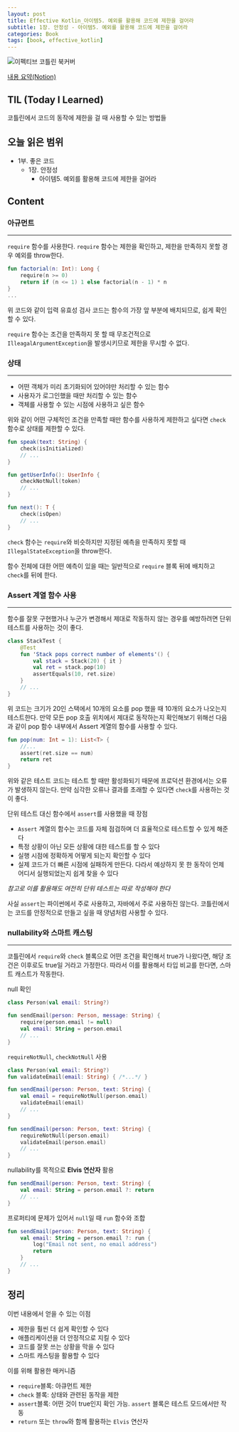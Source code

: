 ```yaml
---
layout: post
title: Effective Kotlin_아이템5. 예외를 활용해 코드에 제한을 걸어라
subtitle: 1장. 안정성 - 아이템5. 예외를 활용해 코드에 제한을 걸어라
categories: Book
tags: [book, effective_kotlin]
---
```


![이펙티브 코틀린 북커버](/assets/images/EffectiveKotlinCover.png)

[내용 요약(Notion)][notion]

## TIL (Today I Learned)
코틀린에서 코드의 동작에 제한을 걸 때 사용할 수 있는 방법들


## 오늘 읽은 범위
- 1부. 좋은 코드
  - 1장. 안정성
    - 아이템5. 예외를 활용해 코드에 제한을 걸어라

## Content
### 아규먼트
---

`require` 함수를 사용한다. `require` 함수는 제한을 확인하고, 제한을 만족하지 못할 경우 예외를 throw한다.

```kotlin
fun factorial(n: Int): Long {
	require(n >= 0)
	return if (n <= 1) 1 else factorial(n - 1) * n
}
...
```

위 코드와 같이 입력 유효성 검사 코드는 함수의 가장 앞 부분에 배치되므로, 쉽게 확인할 수 있다.

`require` 함수는 조건을 만족하지 못 할 때 무조건적으로 `IlleagalArgumentException`을 발생시키므로 제한을 무시할 수 없다.

### 상태
---

- 어떤 객체가 미리 초기화되어 있어야만 처리할 수 있는 함수
- 사용자가 로그인했을 때만 처리할 수 있는 함수
- 객체를 사용할 수 있는 시점에 사용하고 싶은 함수

위와 같이 어떤 구체적인 조건을 만족할 때만 함수를 사용하게 제한하고 싶다면 `check` 함수로 상태를 제한할 수 있다.

```kotlin
fun speak(text: String) {
	check(isInitialized)
	// ...
}

fun getUserInfo(): UserInfo {
	checkNotNull(token)
	// ...
}

fun next(): T {
	check(isOpen)
	// ...
}
```

`check` 함수는 `require`와 비슷하지만 지정된 예측을 만족하지 못할 때 `IllegalStateException`을 throw한다.

함수 전체에 대한 어떤 예측이 있을 때는 일반적으로 `require` 블록 뒤에 배치하고 `check`를 뒤에 한다.

### Assert 계열 함수 사용
---

함수를 잘못 구현했거나 누군가 변경해서 제대로 작동하지 않는 경우를 예방하려면 단위 테스트를 사용하는 것이 좋다.

```kotlin
class StackTest {
	@Test
	fun 'Stack pops correct number of elements'() {
		val stack = Stack(20) { it }
		val ret = stack.pop(10)
		assertEquals(10, ret.size)
	}
	// ...
}
```

위 코드는 크기가 20인 스택에서 10개의 요소를 pop 했을 때 10개의 요소가 나오는지 테스트한다. 만약 모든 pop 호출 위치에서 제대로 동작하는지 확인해보기 위해선 다음과 같이 pop 함수 내부에서 Assert 계열의 함수를 사용할 수 있다.

```kotlin
fun pop(num: Int = 1): List<T> {
	//...
	assert(ret.size == num)
	return ret
}
```

위와 같은 테스트 코드는 테스트 할 때만 활성화되기 때문에 프로덕션 환경에서는 오류가 발생하지 않는다. 만약 심각한 오류나 결과를 초래할 수 있다면 `check`를 사용하는 것이 좋다.

단위 테스트 대신 함수에서 `assert`를 사용했을 때 장점

- `Assert` 계열의 함수는 코드를 자체 점검하며 더 효율적으로 테스트할 수 있게 해준다
- 특정 상황이 아닌 모든 상황에 대한 테스트를 할 수 있다
- 실행 시점에 정확하게 어떻게 되는지 확인할 수 있다
- 실제 코드가 더 빠른 시점에 실패하게 만든다. 다라서 예상하지 못 한 동작이 언제 어디서 실행되었는지 쉽게 찾을 수 있다

*참고로 이를 활용해도 여전히 단위 테스트는 따로 작성해야 한다*

사실 `assert`는 파이썬에서 주로 사용하고, 자바에서 주로 사용하진 않는다. 코틀린에서는 코드를 안정적으로 만들고 싶을 때 양념처럼 사용할 수 있다.

### nullability와 스마트 캐스팅
---

코틀린에서 `require`와 `check` 블록으로 어떤 조건을 확인해서 true가 나왔다면, 해당 조건은 이후로도 true일 거라고 가정한다. 따라서 이를 활용해서 타입 비교를 한다면, 스마트 캐스트가 작동한다.

null 확인

```kotlin
class Person(val email: String?)

fun sendEmail(person: Person, message: String) {
	require(person.email != null)
	val email: String = person.email
	// ...
}
```

`requireNotNull`, `checkNotNull` 사용

```kotlin
class Person(val email: String?)
fun validateEmail(email: String) { /*...*/ }

fun sendEmail(person: Person, text: String) {
	val email = requireNotNull(person.email)
	validateEmail(email)
	// ...
}

fun sendEmail(person: Person, text: String) {
	requireNotNull(person.email)
	validateEmail(person.email)
	// ...
}
```

nullability를 목적으로 **Elvis 연산자** 활용

```kotlin
fun sendEmail(person: Person, text: String) {
	val email: String = person.email ?: return
	// ...
}
```

프로퍼티에 문제가 있어서 `null`일 때 `run` 함수와 조합

```kotlin
fun sendEmail(person: Person, text: String) {
	val email: String = person.email ?: run {
		log("Email not sent, no email address")
		return
	}
	// ...
}
```

## 정리

이번 내용에서 얻을 수 있는 이점

- 제한을 훨씬 더 쉽게 확인할 수 있다
- 애플리케이션을 더 안정적으로 지킬 수 있다
- 코드를 잘못 쓰는 상황을 막을 수 있다
- 스마트 캐스팅을 활용할 수 있다

이를 위해 활용한 매커니즘

- `require`블록: 아큐먼트 제한
- `check` 블록: 상태와 관련된 동작을 제한
- `assert`블록: 어떤 것이 true인지 확인 가능. `assert` 블록은 테스트 모드에서만 작동
- `return` 또는 `throw`와 함께 활용하는 `Elvis` 연산자


[notion]: https://mangbaam.notion.site/5-9945572b0027499986e6b6cb3bd2ef7a